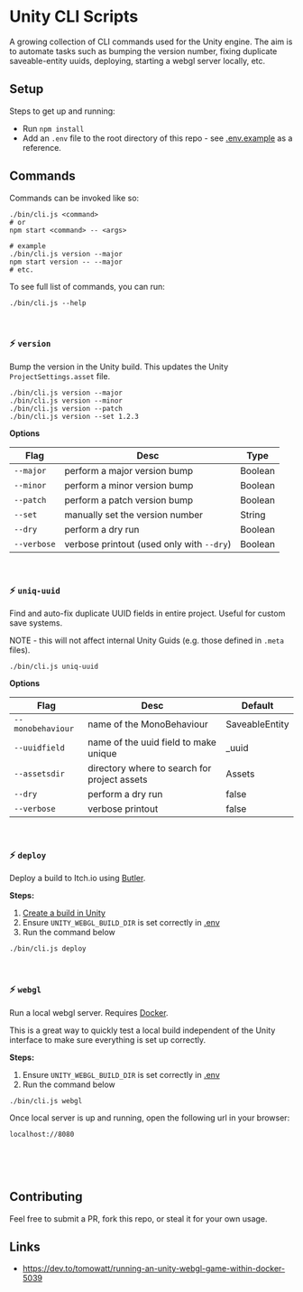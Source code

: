 # Unity CLI Scripts

A growing collection of CLI commands used for the Unity engine. The aim is to automate tasks such as bumping the version number, fixing duplicate saveable-entity uuids, deploying, starting a webgl server locally, etc.

## Setup

Steps to get up and running:

- Run `npm install`
- Add an `.env` file to the root directory of this repo - see [.env.example](./.env.example) as a reference.

## Commands

Commands can be invoked like so:

```
./bin/cli.js <command>
# or
npm start <command> -- <args>

# example
./bin/cli.js version --major
npm start version -- --major
# etc.
```

To see full list of commands, you can run:

```
./bin/cli.js --help
```

&nbsp;

### ⚡ `version`

Bump the version in the Unity build. This updates the Unity `ProjectSettings.asset` file.

```
./bin/cli.js version --major
./bin/cli.js version --minor
./bin/cli.js version --patch
./bin/cli.js version --set 1.2.3
```

**Options**

| Flag           | Desc                                                          | Type           |
|-------------------|------------------------------------------------------------|----------------|
| `--major`         | perform a major version bump                               | Boolean        |
| `--minor`         | perform a minor version bump                               | Boolean        |
| `--patch`         | perform a patch version bump                               | Boolean        |
| `--set`           | manually set the version number                            | String         |
| `--dry`           | perform a dry run                                          | Boolean        |
| `--verbose`       | verbose printout (used only with `--dry`)                  | Boolean        |

&nbsp;

### ⚡ `uniq-uuid`

Find and auto-fix duplicate UUID fields in entire project. Useful for custom save systems.

NOTE - this will not affect internal Unity Guids (e.g. those defined in `.meta` files).

```
./bin/cli.js uniq-uuid
```

**Options**

| Flag           | Desc                                                          | Default        |
|-------------------|------------------------------------------------------------|----------------|
| `--monobehaviour` | name of the MonoBehaviour                                  | SaveableEntity |
| `--uuidfield`     | name of the uuid field to make unique                      | _uuid          |
| `--assetsdir`     | directory where to search for project assets               | Assets         |
| `--dry`           | perform a dry run                                          | false          |
| `--verbose`       | verbose printout                                           | false          |

&nbsp;
### ⚡ `deploy`

Deploy a build to Itch.io using [Butler](https://itch.io/board/24575/butler).

**Steps:**

1. [Create a build in Unity](https://docs.unity3d.com/Manual/PublishingBuilds.html)
1. Ensure `UNITY_WEBGL_BUILD_DIR` is set correctly in [.env](./.env.example#L4C1-L4C22)
1. Run the command below

```
./bin/cli.js deploy
```

&nbsp;

### ⚡ `webgl`

Run a local webgl server. Requires [Docker](https://docs.docker.com/desktop/install/mac-install/).

This is a great way to quickly test a local build independent of the Unity interface to make sure everything is set up correctly.

**Steps:**

1. Ensure `UNITY_WEBGL_BUILD_DIR` is set correctly in [.env](./.env.example#L4C1-L4C22)
1. Run the command below

```
./bin/cli.js webgl
```

Once local server is up and running, open the following url in your browser:

```
localhost://8080
```


&nbsp;

&nbsp;
## Contributing

Feel free to submit a PR, fork this repo, or steal it for your own usage.

## Links

- https://dev.to/tomowatt/running-an-unity-webgl-game-within-docker-5039


